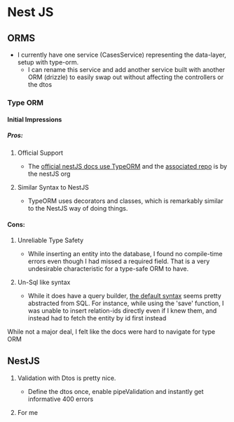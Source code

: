 # Nest JS

## ORMS

- I currently have one service (CasesService) representing the data-layer, setup with type-orm.
  - I can rename this service and add another service built with another ORM (drizzle) to easily swap out without affecting the controllers or the dtos

### Type ORM

#### Initial Impressions

##### Pros:

1. Official Support

   - The [official nestJS docs use TypeORM](https://docs.nestjs.com/techniques/database#typeorm-integration) and the [associated repo](https://github.com/nestjs/typeorm) is by the nestJS org

2. Similar Syntax to NestJS
   - TypeORM uses decorators and classes, which is remarkably similar to the NestJS way of doing things.

#### Cons:

1. Unreliable Type Safety

   - While inserting an entity into the database, I found no compile-time errors even though I had missed a required field. That is a very undesirable characteristic for a type-safe ORM to have.

2. Un-Sql like syntax

   - While it does have a query builder, [the default syntax](https://typeorm.io/#creating-and-inserting-a-photo-into-the-database) seems pretty abstracted from SQL. For instance, while using the 'save' function, I was unable to insert relation-ids directly even if I knew them, and instead had to fetch the entity by id first instead

While not a major deal, I felt like the docs were hard to navigate for type ORM

## NestJS

1. Validation with Dtos is pretty nice.

   - Define the dtos once, enable pipeValidation and instantly get informative 400 errors

2. For me

